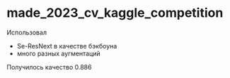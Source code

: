 # made_2023_cv_kaggle_competition

Использовал 
+ Se-ResNext в качестве бэкбоуна
+ много разных аугментаций

Получилось качество 0.886
